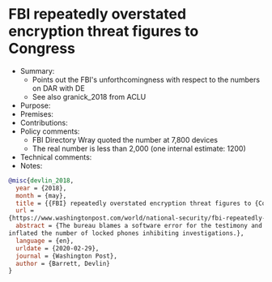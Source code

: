 # FBI repeatedly overstated encryption threat figures to Congress

- Summary:
  - Points out the FBI's unforthcomingness with respect to the numbers on DAR with DE
  - See also granick_2018 from ACLU
- Purpose:
- Premises:
- Contributions:
- Policy comments:
  - FBI Directory Wray quoted the number at 7,800 devices
  - The real number is less than 2,000 (one internal estimate: 1200)
- Technical comments:
- Notes:

```bib
@misc{devlin_2018,
  year = {2018},
  month = {may},
  title = {{FBI} repeatedly overstated encryption threat figures to {Congress}, public},
  url =
{https://www.washingtonpost.com/world/national-security/fbi-repeatedly-overstated-encryption-threat-figures-to-congress-public/2018/05/22/5b68ae90-5dce-11e8-a4a4-c070ef53f315_story.html},
  abstract = {The bureau blames a software error for the testimony and speeches given by Director Christopher Wray that
inflated the number of locked phones inhibiting investigations.},
  language = {en},
  urldate = {2020-02-29},
  journal = {Washington Post},
  author = {Barrett, Devlin}
}
```
